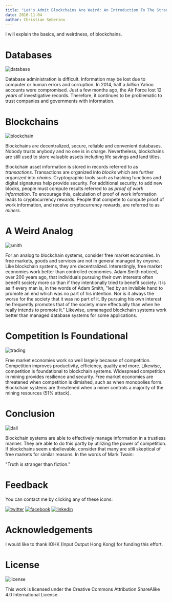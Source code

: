 ```yaml
---
title: "Let's Admit Blockchains Are Weird: An Introduction To The Strangeness"
date: 2016-11-04
author: Christian Seberino
---
```


I will explain the basics, and weirdness, of blockchains.

# Databases

![database](http://i.imgsafe.org/8f6b7c4c79.jpg)

Database administration is difficult.  Information may be lost due to computer or human errors and corruption.  In 2014, half a *billion* Yahoo accounts were compromised.  Just a few months ago, the Air Force lost 12 *years* of investigative records.  Therefore, it continues to be problematic to trust companies and governments with information.

# Blockchains

![blockchain](http://i.imgsafe.org/8f27a142e5.png)

Blockchains are decentralized, secure, reliable and convenient databases.  Nobody trusts anybody and no one is in charge.  Nevertheless, blockchains are still used to store valuable assets including life savings and land titles.

Blockchain asset information is stored in records referred to as *transactions*.  Transactions are organized into *blocks* which are further organized into *chains*.  Cryptographic tools such as hashing functions and digital signatures help provide security.  For additional security, to add new blocks, people must compute results referred to as *proof of work information*.  To encourage this, calculation of proof of work information leads to cryptocurrency rewards.  People that compete to compute proof of work information, and receive cryptocurrency rewards, are referred to as *miners*.

# A Weird Analog

![smith](http://i.imgsafe.org/929126b195.jpg)

For an analog to blockchain systems, consider free market economies.  In free markets, goods and services are not in general managed by *anyone*.  Like blockchain systems, they are decentralized.  Interestingly, free market economies work better than controlled economies.  Adam Smith noticed, over 200 years ago, that individuals pursuing their own interests often benefit society more so than if they intentionally tried to benefit society.  It is as if every man is, in the words of Adam Smith, "led by an invisible hand to promote an end which was no part of his intention. Nor is it always the worse for the society that it was no part of it. By pursuing his own interest he frequently promotes that of the society more effectually than when he really intends to promote it."  Likewise, unmanaged blockchain systems work better than managed database systems for some applications.

# Competition Is Foundational

![trading](http://i.imgsafe.org/8f298eaef5.jpg)

Free market economies work so well largely because of competition.  Competition improves productivity, efficiency, quality and more.  Likewise, competition is foundational to blockchain systems.  Widespread competition in mining provides resilience and security.  Free market economies are threatened when competition is dimished, such as when monopolies form.  Blockchain systems are threatened when a miner controls a majority of the mining resources (51% attack).

# Conclusion

![dali](https://i.imgsafe.org/95d3b10b77.jpg)

Blockchain systems are able to effectively manage information in a trustless manner.  They are able to do this partly by utilizing the power of competition.  If blockchains seem unbelievable, consider that many are *still* skeptical of  free markets for similar reasons.  In the words of Mark Twain:

"Truth is stranger than fiction."

# Feedback

You can contact me by clicking any of these icons:

[![twitter](http://i.imgsafe.org/fcbc8685c1.png)](https://twitter.com/chris_seberino) [![facebook](http://i.imgsafe.org/fcbc627df9.png)](https://www.facebook.com/cseberino) [![linkedin](http://i.imgsafe.org/fcbcf09c9e.png)](https://www.linkedin.com/in/christian-seberino-776897110)


# Acknowledgements

I would like to thank IOHK (Input Output Hong Kong) for funding this effort.

# License

![license](https://i.creativecommons.org/l/by-sa/4.0/88x31.png)

This work is licensed under the Creative Commons Attribution ShareAlike 4.0 International License.
